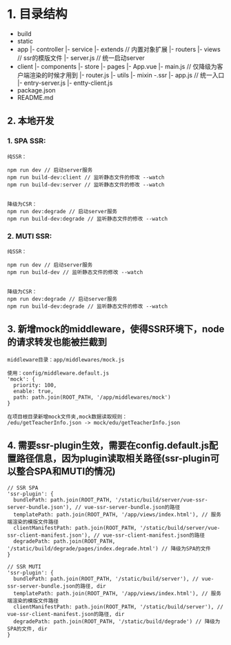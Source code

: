 # 1. 目录结构
- build
- static
- app
  |- controller
  |- service
  |- extends // 内置对象扩展
  |- routers
  |- views // ssr的模版文件
  |- server.js // 统一启动server
- client
  |- components
  |- store
  |- pages
  |- App.vue
  |- main.js // 仅降级为客户端渲染的时候才用到
  |- router.js
  |- utils
  |- mixin
-.ssr
  |- app.js // 统一入口
  |- entry-server.js
  |- entty-client.js
- package.json
- README.md


## 2. 本地开发
### 1. SPA SSR:

```
纯SSR：

npm run dev // 启动server服务
npm run build-dev:client // 监听静态文件的修改 --watch
npm run build-dev:server // 监听静态文件的修改 --watch


降级为CSR：
npm run dev:degrade // 启动server服务
npm run build-dev:degrade // 监听静态文件的修改 --watch

```

### 2. MUTI SSR:

```
纯SSR：

npm run dev // 启动server服务
npm run build-dev // 监听静态文件的修改 --watch


降级为CSR：
npm run dev:degrade // 启动server服务
npm run build-dev:degrade // 监听静态文件的修改 --watch

```

## 3. 新增mock的middleware，使得SSR环境下，node的请求转发也能被拦截到
```
middleware目录：app/middlewares/mock.js

使用：config/middleware.default.js
'mock': {
  priority: 100,
  enable: true,
  path: path.join(ROOT_PATH, '/app/middlewares/mock')
}

在项目根目录新增mock文件夹,mock数据读取规则：
/edu/getTeacherInfo.json -> mock/edu/getTeacherInfo.json

```

## 4. 需要ssr-plugin生效，需要在config.default.js配置路径信息，因为plugin读取相关路径(ssr-plugin可以整合SPA和MUTI的情况)
```
// SSR SPA
'ssr-plugin': {
  bundlePath: path.join(ROOT_PATH, '/static/build/server/vue-ssr-server-bundle.json'), // vue-ssr-server-bundle.json的路径
  templatePath: path.join(ROOT_PATH, '/app/views/index.html'), // 服务端渲染的模版文件路径
  clientManifestPath: path.join(ROOT_PATH, '/static/build/server/vue-ssr-client-manifest.json'), // vue-ssr-client-manifest.json的路径
  degradePath: path.join(ROOT_PATH, '/static/build/degrade/pages/index.degrade.html') // 降级为SPA的文件
}

// SSR MUTI
'ssr-plugin': {
  bundlePath: path.join(ROOT_PATH, '/static/build/server'), // vue-ssr-server-bundle.json的路径, dir
  templatePath: path.join(ROOT_PATH, '/app/views/index.html'), // 服务端渲染的模版文件路径
  clientManifestPath: path.join(ROOT_PATH, '/static/build/server'), // vue-ssr-client-manifest.json的路径, dir
  degradePath: path.join(ROOT_PATH, '/static/build/degrade') // 降级为SPA的文件, dir
}
```
